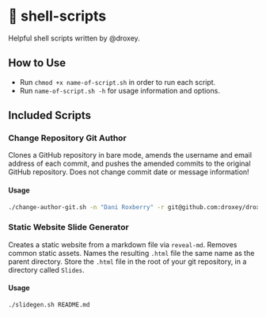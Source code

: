 # 🐚 shell-scripts

Helpful shell scripts written by @droxey.

## How to Use

* Run `chmod +x name-of-script.sh` in order to run each script.
* Run `name-of-script.sh -h` for usage information and options.

## Included Scripts

### Change Repository Git Author 

Clones a GitHub repository in bare mode, amends the username and email address of each commit, and pushes the amended commits to the original GitHub repository. Does not change commit date or message information!

#### Usage

```bash
./change-author-git.sh -n "Dani Roxberry" -r git@github.com:droxey/droxey.github.io.git -o "dani@bitoriented.com" -n "droxey@gmail.com"
```

### Static Website Slide Generator

Creates a static website from a markdown file via `reveal-md`. Removes common static assets. Names the resulting `.html` file the same name as the parent directory. Store the `.html` file in the root of your git repository, in a directory called `Slides`. 

#### Usage

```bash
./slidegen.sh README.md
```
